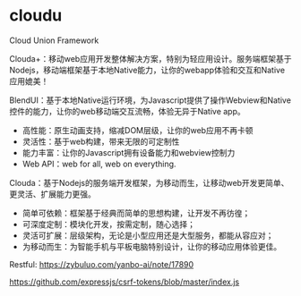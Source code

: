 cloudu
======

Cloud Union Framework


Clouda+：移动web应用开发整体解决方案，特别为轻应用设计。服务端框架基于Nodejs，移动端框架基于本地Native能力，让你的webapp体验和交互和Native应用媲美！

BlendUI：基于本地Native运行环境，为Javascript提供了操作Webview和Native控件的能力，让你的web移动端交互流畅，体验无异于Native app。

* 高性能：原生动画支持，缩减DOM层级，让你的web应用不再卡顿
* 灵活性：基于web构建，带来无限的可定制性
* 能力丰富：让你的Javascript拥有设备能力和webview控制力
* Web API：web for all, web on everything.

Clouda：基于Nodejs的服务端开发框架，为移动而生，让移动web开发更简单、更灵活、扩展能力更强。

* 简单可依赖：框架基于经典而简单的思想构建，让开发不再彷徨；
* 可深度定制：模块化开发，按需定制，随心选择；
* 灵活可扩展：层级架构，无论是小型应用还是大型服务，都能从容应对；
* 为移动而生：为智能手机与平板电脑特别设计，让你的移动应用体验更佳。


Restful: https://zybuluo.com/yanbo-ai/note/17890

https://github.com/expressjs/csrf-tokens/blob/master/index.js
